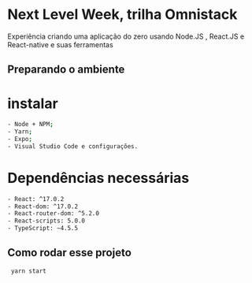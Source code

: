 # Next Level Week, trilha Omnistack

 Experiência criando uma aplicação do zero usando Node.JS , React.JS e React-native  e suas ferramentas
 
## Preparando o ambiente
# instalar
```sh
- Node + NPM;
- Yarn;
- Expo;
- Visual Studio Code e configurações.

```
# Dependências necessárias
```sh
- React: ^17.0.2
- React-dom: ^17.0.2
- React-router-dom: ^5.2.0
- React-scripts: 5.0.0
- TypeScript: ~4.5.5

```

## Como rodar esse projeto
```sh
 yarn start
```
